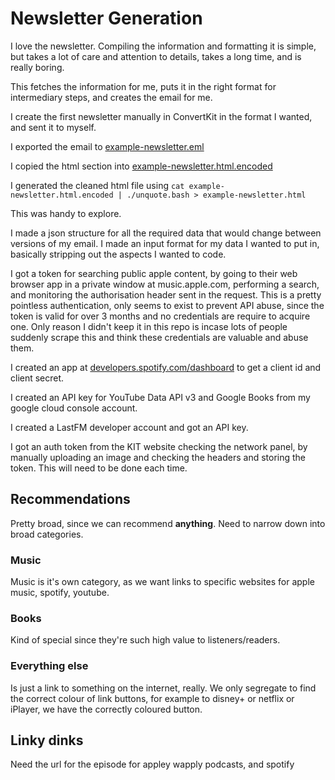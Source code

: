 # Newsletter Generation

I love the newsletter.
Compiling the information and formatting it is simple, but takes a lot of care and attention to details, takes a long time, and is really boring.

This fetches the information for me, puts it in the right format for intermediary steps, and creates the email for me.

I create the first newsletter manually in ConvertKit in the format I wanted, and sent it to myself.

I exported the email to [example-newsletter.eml](./example-newsletter.eml)

I copied the html section into [example-newsletter.html.encoded](./example-newsletter.html.encoded)

I generated the cleaned html file using `cat example-newsletter.html.encoded | ./unquote.bash > example-newsletter.html`

This was handy to explore.

I made a json structure for all the required data that would change between versions of my email.
I made an input format for my data I wanted to put in, basically stripping out the aspects I wanted to code.

I got a token for searching public apple content, by going to their web browser app in a private window at music.apple.com, performing a search, and monitoring the authorisation header sent in the request.
This is a pretty pointless authentication, only seems to exist to prevent API abuse, since the token is valid for over 3 months and no credentials are require to acquire one.
Only reason I didn't keep it in this repo is incase lots of people suddenly scrape this and think these credentials are valuable and abuse them.

I created an app at [developers.spotify.com/dashboard](https://developers.spotify.com/dashboard) to get a client id and client secret.

I created an API key for YouTube Data API v3 and Google Books from my google cloud console account.

I created a LastFM developer account and got an API key.

I got an auth token from the KIT website checking the network panel, by manually uploading an image and checking the headers and storing the token. This will need to be done each time.

## Recommendations

Pretty broad, since we can recommend __anything__. Need to narrow down into broad categories.

### Music

Music is it's own category, as we want links to specific websites for apple music, spotify, youtube.

### Books

Kind of special since they're such high value to listeners/readers.

### Everything else

Is just a link to something on the internet, really. We only segregate to find the correct colour of link buttons, for example to disney+ or netflix or iPlayer, we have the correctly coloured button.

## Linky dinks

Need the url for the episode for appley wapply podcasts, and spotify
